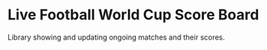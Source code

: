 # Live Football World Cup Score Board

Library showing and updating ongoing matches and their scores.
